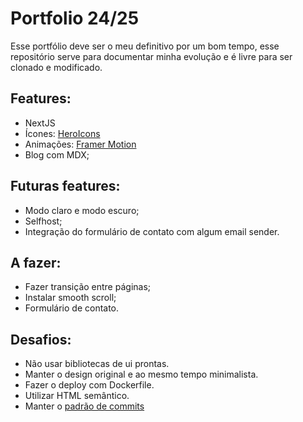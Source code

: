 # Portfolio 24/25

Esse portfólio deve ser o meu definitivo por um bom tempo, esse repositório serve para documentar minha evolução e é livre para ser clonado e modificado.

## Features:

- NextJS
- Ícones: [HeroIcons](https://heroicons.com/solid)
- Animações: [Framer Motion](https://heroicons.com/solid)
- Blog com MDX;

## Futuras features:

- Modo claro e modo escuro;
- Selfhost;
- Integração do formulário de contato com algum email sender.

## A fazer:

- Fazer transição entre páginas;
- Instalar smooth scroll;
- Formulário de contato.

## Desafios:

- Não usar bibliotecas de ui prontas.
- Manter o design original e ao mesmo tempo minimalista.
- Fazer o deploy com Dockerfile.
- Utilizar HTML semântico.
- Manter o [padrão de commits](https://gitmoji.dev/)

